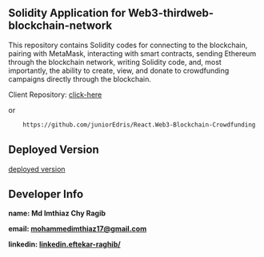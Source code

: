 ## Solidity Application for Web3-thirdweb-blockchain-network

This repository contains Solidity codes for connecting to the blockchain, pairing with MetaMask, interacting with smart contracts, sending Ethereum through the blockchain network, writing Solidity code, and, most importantly, the ability to create, view, and donate to crowdfunding campaigns directly through the blockchain.

Client Repository: [click-here](https://github.com/juniorEdris/React.Web3-Blockchain-Crowdfunding)

or

```bash
    https://github.com/juniorEdris/React.Web3-Blockchain-Crowdfunding
```

## Deployed Version

[deployed version](https://react-web3-blockchain-crowdfunding.vercel.app/)

## Developer Info

**name: Md Imthiaz Chy Ragib**

**email: mohammedimthiaz17@gmail.com**

**linkedin: [linkedin.eftekar-raghib/](https://www.linkedin.com/in/eftekar-raghib/)**